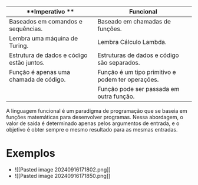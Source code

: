 | **Imperativo **                           | **Funcional**                                     |
| ----------------------------------------- | ------------------------------------------------- |
| Baseados em comandos e sequências.        | Baseado em chamadas de funções.                   |
| Lembra uma máquina de Turing.             | Lembra Cálculo Lambda.                            |
| Estrutura de dados e código estão juntos. | Estruturas de dados e código são separados.       |
| Função é apenas uma chamada de código.    | Função é um tipo primitivo e podem ter operações. |
|                                           | Função pode ser passada em outra função.          |
A linguagem funcional é um paradigma de programação que se baseia em funções matemáticas para desenvolver programas. Nessa abordagem, o valor de saída é determinado apenas pelos argumentos de entrada, e o objetivo é obter sempre o mesmo resultado para as mesmas entradas.

# Exemplos
- ![[Pasted image 20240916171802.png]]
- ![[Pasted image 20240916171850.png]]
